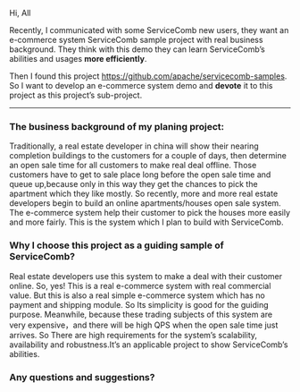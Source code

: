 Hi, All

   Recently, I communicated with some ServiceComb new users, they want an e-commerce system ServiceComb sample project with real business background. They think with this demo they can learn ServiceComb’s abilities and usages **more efficiently**. 
   
   Then I found this project https://github.com/apache/servicecomb-samples. So I want to develop an e-commerce system demo and **devote** it to  this project as this project’s sub-project.
   
   ***

   ### The business background of my planing project:
   Traditionally, a real estate developer in china will show their nearing completion buildings to the customers for a couple of days, then determine an open sale time for all customers to make real deal offline. Those customers have to get to sale place long before the open sale time and queue up,because only in this way they get the chances to pick the apartment which they like mostly. 
   So recently, more and more real estate developers begin to build an online apartments/houses open sale system. The e-commerce system help their customer to pick the houses more easily and more fairly. This is the system which I plan to build with ServiceComb.

   ### Why I choose this project as a guiding sample of ServiceComb?
   Real estate developers use this system to make a deal with their customer online. So, yes! This is a real e-commerce system with real commercial value. But this is also a real simple e-commerce system which has no payment and shipping module. So Its simplicity is good for the guiding purpose. Meanwhile, because these trading subjects of this system are very expensive，and there will be high QPS when the open sale time just arrives. So There are high requirements for the system’s scalability, availability and robustness.It’s an applicable project to show ServiceComb’s abilities.
   
   ### Any questions and suggestions?
